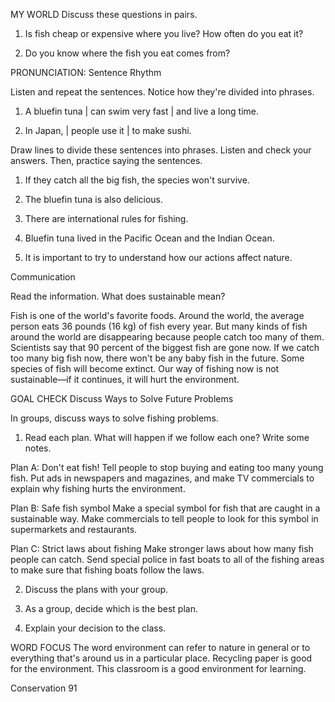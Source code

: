 MY WORLD Discuss these questions in pairs.

1. Is fish cheap or expensive where you live? How often do you eat it?

2. Do you know where the fish you eat comes from?

PRONUNCIATION: Sentence Rhythm

Listen and repeat the sentences. Notice how they're divided into phrases.

1. A bluefin tuna | can swim very fast | and live a long time.

2. In Japan, | people use it | to make sushi.

Draw lines to divide these sentences into phrases. Listen and check your answers. Then, practice saying the sentences.

1. If they catch all the big fish, the species won't survive.

2. The bluefin tuna is also delicious.

3. There are international rules for fishing.

4. Bluefin tuna lived in the Pacific Ocean and the Indian Ocean.

5. It is important to try to understand how our actions affect nature.

Communication

Read the information. What does sustainable mean?

Fish is one of the world's favorite foods. Around the world, the average person eats 36 pounds (16 kg) of fish every year. But many kinds of fish around the world are disappearing because people catch too many of them. Scientists say that 90 percent of the biggest fish are gone now. If we catch too many big fish now, there won't be any baby fish in the future. Some species of fish will become extinct. Our way of fishing now is not sustainable—if it continues, it will hurt the environment.

GOAL CHECK Discuss Ways to Solve Future Problems

In groups, discuss ways to solve fishing problems.

1. Read each plan. What will happen if we follow each one? Write some notes.

Plan A: Don't eat fish! Tell people to stop buying and eating too many young fish. Put ads in newspapers and magazines, and make TV commercials to explain why fishing hurts the environment.

Plan B: Safe fish symbol Make a special symbol for fish that are caught in a sustainable way. Make commercials to tell people to look for this symbol in supermarkets and restaurants.

Plan C: Strict laws about fishing Make stronger laws about how many fish people can catch. Send special police in fast boats to all of the fishing areas to make sure that fishing boats follow the laws.

2. Discuss the plans with your group.

3. As a group, decide which is the best plan.

4. Explain your decision to the class.

WORD FOCUS
The word environment can refer to nature in general or to everything that's around us in a particular place. Recycling paper is good for the environment. This classroom is a good environment for learning.

Conservation 91